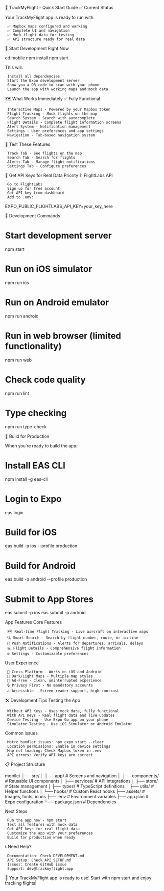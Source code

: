 
🛫 TrackMyFlight - Quick Start Guide 
✅ Current Status 

Your TrackMyFlight app is ready to run with: 

     ✅ Mapbox maps configured and working
     ✅ Complete UI and navigation
     ✅ Mock flight data for testing
     ✅ API structure ready for real data
     

🚀 Start Development Right Now 

cd mobile
npm install
npm start

This will: 

     Install all dependencies
     Start the Expo development server
     Show you a QR code to scan with your phone
     Launch the app with working maps and mock data
     

🗺️ What Works Immediately 
✅ Fully Functional 

     Interactive Maps - Powered by your Mapbox token
     Flight Tracking - Mock flights on the map
     Search System - Search with autocomplete
     Flight Details - Complete flight information screens
     Alert System - Notification management
     Settings - User preferences and app settings
     Navigation - Tab-based navigation system
     

📱 Test These Features 

     Track Tab - See flights on the map
     Search Tab - Search for flights
     Alerts Tab - Manage flight notifications
     Settings Tab - Configure preferences
     

🔑 Get API Keys for Real Data 
Priority 1: FlightLabs API 

     Go to FlightLabs 
     Sign up for free account
     Get API key from dashboard
     Add to .env:

EXPO_PUBLIC_FLIGHTLABS_API_KEY=your_key_here

📱 Development Commands

# Start development server
npm start

# Run on iOS simulator
npm run ios

# Run on Android emulator
npm run android

# Run in web browser (limited functionality)
npm run web

# Check code quality
npm run lint

# Type checking
npm run type-check

🔧 Build for Production 

When you're ready to build the app: 


# Install EAS CLI
npm install -g eas-cli

# Login to Expo
eas login

# Build for iOS
eas build -p ios --profile production

# Build for Android
eas build -p android --profile production

# Submit to App Stores
eas submit -p ios
eas submit -p android


App Features 
Core Features 

     🗺️ Real-time Flight Tracking - Live aircraft on interactive maps
     🔍 Smart Search - Search by flight number, route, or airline
     🔔 Push Notifications - Alerts for departures, arrivals, delays
     📊 Flight Details - Comprehensive flight information
     ⚙️ Settings - Customizable preferences
     

User Experience 

     📱 Cross-Platform - Works on iOS and Android
     🌙 Dark/Light Maps - Multiple map styles
     🎯 Ad-Free - Clean, uninterrupted experience
     🔒 Privacy First - No mandatory accounts
     ♿ Accessible - Screen reader support, high contrast
     

🛠️ Development Tips 
Testing the App 

     Without API Keys - Uses mock data, fully functional
     With API Keys - Real flight data and live updates
     Device Testing - Use Expo Go app on your phone
     Simulator Testing - Use iOS Simulator or Android Emulator
     

Common Issues 

     Metro bundler issues: npx expo start --clear
     Location permissions: Enable in device settings
     Map not loading: Check Mapbox token in .env
     API errors: Verify API keys are correct
     

📋 Project Structure 

mobile/
├── src/
│   ├── app/                 # Screens and navigation
│   ├── components/         # Reusable UI components
│   ├── services/          # API integrations
│   ├── store/             # State management
│   ├── types/             # TypeScript definitions
│   ├── utils/             # Helper functions
│   └── hooks/             # Custom React hooks
├── assets/                # Images, fonts, icons
├── .env                   # Environment variables
├── app.json              # Expo configuration
└── package.json          # Dependencies


 Next Steps 

     Run the app now - npm start
     Test all features with mock data
     Get API keys for real flight data
     Customize the app with your preferences
     Build for production when ready
     

📞 Need Help? 

     Documentation: Check DEVELOPMENT.md
     API Setup: Check API_SETUP.md
     Issues: Create GitHub issue
     Support: dev@trackmyflight.app 
     

🎉 Your TrackMyFlight app is ready to use! Start with npm start and enjoy tracking flights! 


